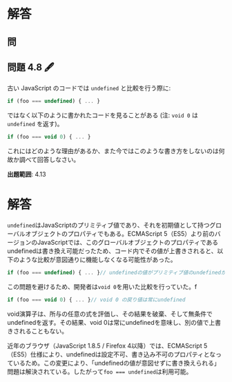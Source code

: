 # 解答

## 問

## 問題 4.8 🖋️

古い JavaScript のコードでは `undefined` と比較を行う際に:

```js
if (foo === undefined) { ... }
```

ではなく以下のように書かれたコードを見ることがある (注: `void 0` は `undefined` を返す)。

```js
if (foo === void 0) { ... }
```

これにはどのような理由があるか、また今ではこのような書き方をしないのは何故か調べて回答しなさい。

**出題範囲**: 4.13

# 解答

`undefined`はJavaScriptのプリミティブ値であり、それを初期値として持つグローバルオブジェクトのプロパティでもある。ECMAScript 5（ES5）より前のバージョンのJavaScriptでは、このグローバルオブジェクトのプロパティであるundefinedは書き換え可能だったため、コード内でその値が上書きされると、以下のような比較が意図通りに機能しなくなる可能性があった。

```js
if (foo === undefined) { ... }// undefinedの値がプリミティブ値のundefinedかわからない。
```

この問題を避けるため、開発者は`void 0`を用いた比較を行っていた。f

```js
if (foo === void 0) { ... }// void 0 の戻り値は常にundefined
```

void演算子は、所与の任意の式を評価し、その結果を破棄、そして無条件でundefinedを返す。その結果、void 0は常にundefinedを意味し、別の値で上書きされることもない。

近年のブラウザ（JavaScript 1.8.5 / Firefox 4以降）では、ECMAScript 5（ES5）仕様により、undefinedは設定不可、書き込み不可のプロパティとなっているため。この変更により、「undefinedの値が意図せずに書き換えられる」問題は解決されている。したがって`foo === undefined`は利用可能。
